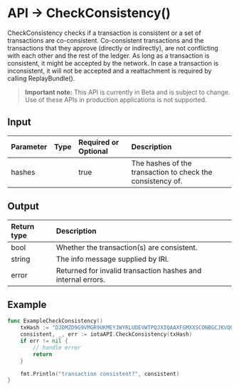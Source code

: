 # API -> CheckConsistency()
CheckConsistency checks if a transaction is consistent or a set of transactions are co-consistent.  Co-consistent transactions and the transactions that they approve (directly or indirectly), are not conflicting with each other and the rest of the ledger.  As long as a transaction is consistent, it might be accepted by the network. In case a transaction is inconsistent, it will not be accepted and a reattachment is required by calling ReplayBundle().
> **Important note:** This API is currently in Beta and is subject to change. Use of these APIs in production applications is not supported.

## Input

| Parameter       | Type | Required or Optional | Description |
|:---------------|:--------|:--------| :--------|
| hashes |  | true | The hashes of the transaction to check the consistency of.  |


## Output

| Return type     | Description |
|:---------------|:--------|
| bool | Whether the transaction(s) are consistent. |
| string | The info message supplied by IRI. |
| error | Returned for invalid transaction hashes and internal errors. |



## Example

```go
func ExampleCheckConsistency() 
	txHash := "DJDMZD9G9VMGR9UKMEYJWYRLUDEVWTPQJXIQAAXFGMXXSCONBGCJKVQQZPXFMVHAAPAGGBMDXESTZ9999"
	consistent, _, err := iotaAPI.CheckConsistency(txHash)
	if err != nil {
		// handle error
		return
	}

	fmt.Println("transaction consistent?", consistent)
}

```
